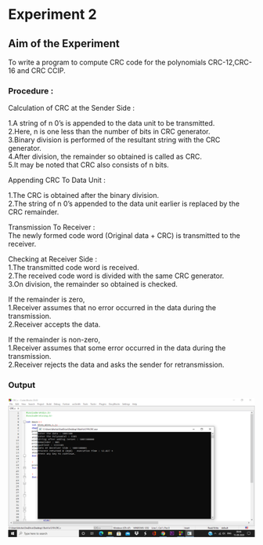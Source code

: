 # Experiment 2

## Aim of the Experiment
To write a program to compute CRC code for the polynomials CRC-12,CRC-16 and CRC CCIP.

### Procedure :
Calculation of CRC at the Sender Side : 

1.A string of n 0’s is appended to the data unit to be transmitted.  
2.Here, n is one less than the number of bits in CRC generator.  
3.Binary division is performed of the resultant string with the CRC generator.  
4.After division, the remainder so obtained is called as CRC.  
5.It may be noted that CRC also consists of n bits.  

Appending CRC To Data Unit :

1.The CRC is obtained after the binary division.  
2.The string of n 0’s appended to the data unit earlier is replaced by the CRC remainder.  

Transmission To Receiver :  
The newly formed code word (Original data + CRC) is transmitted to the receiver.  

Checking at Receiver Side :   
1.The transmitted code word is received.   
2.The received code word is divided with the same CRC generator.  
3.On division, the remainder so obtained is checked.  

If the remainder is zero,  
1.Receiver assumes that no error occurred in the data during the transmission.   
2.Receiver accepts the data.  

If the remainder is non-zero,  
1.Receiver assumes that some error occurred in the data during the transmission.  
2.Receiver rejects the data and asks the sender for retransmission.  

### Output

![output](CRC.png)
